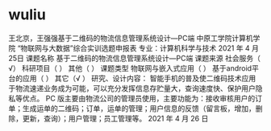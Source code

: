 # wuliu
王北京，王强强基于二维码的物流信息管理系统设计—PC端
中原工学院计算机学院
“物联网与大数据”综合实训选题申报表
专业：计算机科学与技术                             2021 年 4 月 25日
课题名称	 基于二维码的物流信息管理系统设计—PC端
课题来源	社会服务（  √）        科研项目（ ）        其他（   ）
课题类型	物联网与嵌入式应用（   ）  基于android平台的应用（  ）   其它（√  ）
研究、设计内容：
智能手机的普及使二维码技术应用于物流速递业务成为可能，可以充分发挥信息存贮量大，查询速度快、保护用户隐私等优点。
PC 版主要由物流公司的管理员使用，主要功能为：接收审核用户的订单；生成运单的二维码；订单，运单的管理；用户信息的反馈（留言板，增加，删除，更新，查询）；用户管理；员工管理等。
2021  年  4  月 26  日
